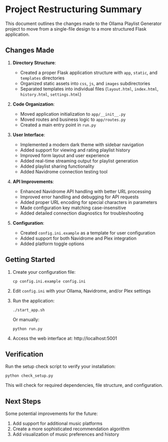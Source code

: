 # Project Restructuring Summary

This document outlines the changes made to the Ollama Playlist Generator project to move from a single-file design to a more structured Flask application.

## Changes Made

1. **Directory Structure**:
   - Created a proper Flask application structure with `app`, `static`, and `templates` directories
   - Organized static assets into `css`, `js`, and `images` subdirectories
   - Separated templates into individual files (`layout.html`, `index.html`, `history.html`, `settings.html`)

2. **Code Organization**:
   - Moved application initialization to `app/__init__.py`
   - Moved routes and business logic to `app/routes.py`
   - Created a main entry point in `run.py`

3. **User Interface**:
   - Implemented a modern dark theme with sidebar navigation
   - Added support for viewing and rating playlist history
   - Improved form layout and user experience
   - Added real-time streaming output for playlist generation
   - Added playlist sharing functionality
   - Added Navidrome connection testing tool

4. **API Improvements**:
   - Enhanced Navidrome API handling with better URL processing
   - Improved error handling and debugging for API requests
   - Added proper URL encoding for special characters in parameters
   - Made configuration key matching case-insensitive
   - Added detailed connection diagnostics for troubleshooting

5. **Configuration**:
   - Created `config.ini.example` as a template for user configuration
   - Added support for both Navidrome and Plex integration
   - Added platform toggle options

## Getting Started

1. Create your configuration file:
   ```
   cp config.ini.example config.ini
   ```

2. Edit `config.ini` with your Ollama, Navidrome, and/or Plex settings

3. Run the application:
   ```
   ./start_app.sh
   ```
   
   Or manually:
   ```
   python run.py
   ```

4. Access the web interface at: http://localhost:5001

## Verification

Run the setup check script to verify your installation:
```
python check_setup.py
```

This will check for required dependencies, file structure, and configuration.

## Next Steps

Some potential improvements for the future:

1. Add support for additional music platforms
2. Create a more sophisticated recommendation algorithm
3. Add visualization of music preferences and history
